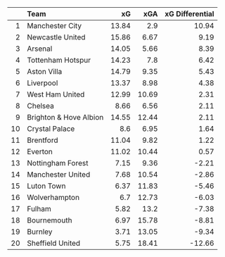 |    | Team                   |    xG |   xGA |   xG Differential |
|---:|:-----------------------|------:|------:|------------------:|
|  1 | Manchester City        | 13.84 |  2.9  |             10.94 |
|  2 | Newcastle United       | 15.86 |  6.67 |              9.19 |
|  3 | Arsenal                | 14.05 |  5.66 |              8.39 |
|  4 | Tottenham Hotspur      | 14.23 |  7.8  |              6.42 |
|  5 | Aston Villa            | 14.79 |  9.35 |              5.43 |
|  6 | Liverpool              | 13.37 |  8.98 |              4.38 |
|  7 | West Ham United        | 12.99 | 10.69 |              2.31 |
|  8 | Chelsea                |  8.66 |  6.56 |              2.11 |
|  9 | Brighton & Hove Albion | 14.55 | 12.44 |              2.11 |
| 10 | Crystal Palace         |  8.6  |  6.95 |              1.64 |
| 11 | Brentford              | 11.04 |  9.82 |              1.22 |
| 12 | Everton                | 11.02 | 10.44 |              0.57 |
| 13 | Nottingham Forest      |  7.15 |  9.36 |             -2.21 |
| 14 | Manchester United      |  7.68 | 10.54 |             -2.86 |
| 15 | Luton Town             |  6.37 | 11.83 |             -5.46 |
| 16 | Wolverhampton          |  6.7  | 12.73 |             -6.03 |
| 17 | Fulham                 |  5.82 | 13.2  |             -7.38 |
| 18 | Bournemouth            |  6.97 | 15.78 |             -8.81 |
| 19 | Burnley                |  3.71 | 13.05 |             -9.34 |
| 20 | Sheffield United       |  5.75 | 18.41 |            -12.66 |